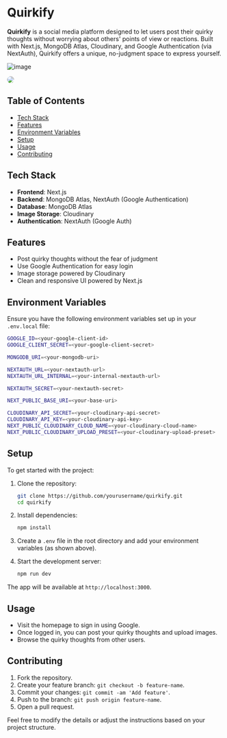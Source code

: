 # Quirkify

**Quirkify** is a social media platform designed to let users post their quirky thoughts without worrying about others' points of view or reactions. Built with Next.js, MongoDB Atlas, Cloudinary, and Google Authentication (via NextAuth), Quirkify offers a unique, no-judgment space to express yourself.

![image](https://github.com/user-attachments/assets/3356d1a8-3666-4a76-aa35-fd905fa2fff7)

<img src="https://github.com/user-attachments/assets/3356d1a8-3666-4a76-aa35-fd905fa2fff7" style="border-radius: 15px; overflow: hidden"/>



## Table of Contents

- [Tech Stack](#tech-stack)
- [Features](#features)
- [Environment Variables](#environment-variables)
- [Setup](#setup)
- [Usage](#usage)
- [Contributing](#contributing)

## Tech Stack

- **Frontend**: Next.js
- **Backend**: MongoDB Atlas, NextAuth (Google Authentication)
- **Database**: MongoDB Atlas
- **Image Storage**: Cloudinary
- **Authentication**: NextAuth (Google Auth)

## Features

- Post quirky thoughts without the fear of judgment
- Use Google Authentication for easy login
- Image storage powered by Cloudinary
- Clean and responsive UI powered by Next.js

## Environment Variables

Ensure you have the following environment variables set up in your `.env.local` file:

```bash
GOOGLE_ID=<your-google-client-id>
GOOGLE_CLIENT_SECRET=<your-google-client-secret>

MONGODB_URI=<your-mongodb-uri>

NEXTAUTH_URL=<your-nextauth-url>
NEXTAUTH_URL_INTERNAL=<your-internal-nextauth-url>

NEXTAUTH_SECRET=<your-nextauth-secret>

NEXT_PUBLIC_BASE_URI=<your-base-uri>

CLOUDINARY_API_SECRET=<your-cloudinary-api-secret>
CLOUDINARY_API_KEY=<your-cloudinary-api-key>
NEXT_PUBLIC_CLOUDINARY_CLOUD_NAME=<your-cloudinary-cloud-name>
NEXT_PUBLIC_CLOUDINARY_UPLOAD_PRESET=<your-cloudinary-upload-preset>
```

## Setup

To get started with the project:

1. Clone the repository:
    ```bash
    git clone https://github.com/yourusername/quirkify.git
    cd quirkify
    ```

2. Install dependencies:
    ```bash
    npm install
    ```

3. Create a `.env` file in the root directory and add your environment variables (as shown above).

4. Start the development server:
    ```bash
    npm run dev
    ```

The app will be available at `http://localhost:3000`.

## Usage

- Visit the homepage to sign in using Google.
- Once logged in, you can post your quirky thoughts and upload images.
- Browse the quirky thoughts from other users.

## Contributing

1. Fork the repository.
2. Create your feature branch: `git checkout -b feature-name`.
3. Commit your changes: `git commit -am 'Add feature'`.
4. Push to the branch: `git push origin feature-name`.
5. Open a pull request.



Feel free to modify the details or adjust the instructions based on your project structure.

